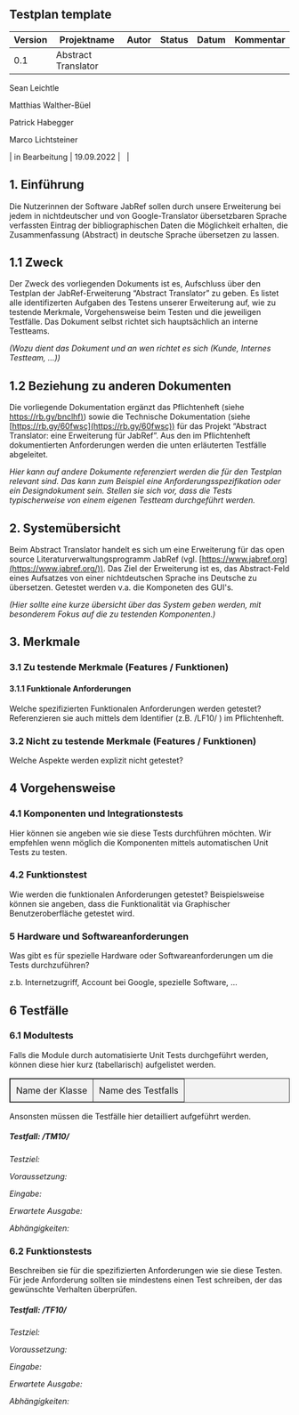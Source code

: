 ## Testplan template

| Version | Projektname | Autor | Status | Datum | Kommentar |
| --- | --- | --- | --- | --- | --- |
| 0.1 | Abstract Translator |
Sean Leichtle

Matthias Walther-Büel

Patrick Habegger

Marco Lichtsteiner

| in Bearbeitung | 19.09.2022 |   |

## 1\. Einführung

Die Nutzerinnen der Software JabRef sollen durch unsere Erweiterung bei jedem in nichtdeutscher und von Google-Translator übersetzbaren Sprache verfassten Eintrag der bibliographischen Daten die Möglichkeit erhalten, die Zusammenfassung (Abstract) in deutsche Sprache übersetzen zu lassen.

## 1.1 Zweck

Der Zweck des vorliegenden Dokuments ist es, Aufschluss über den Testplan der JabRef-Erweiterung “Abstract Translator” zu geben. Es listet alle identifizerten Aufgaben des Testens unserer Erweiterung auf, wie zu testende Merkmale, Vorgehensweise beim Testen und die jeweiligen Testfälle. Das Dokument selbst richtet sich hauptsächlich an interne Testteams. 

_(Wozu dient das Dokument und an wen richtet es sich (Kunde, Internes Testteam, …))_

## 1.2 Beziehung zu anderen Dokumenten

Die vorliegende Dokumentation ergänzt das Pflichtenheft (siehe [https://rb.gy/bnclhf)](https://rb.gy/bnclhf)) sowie die Technische Dokumentation (siehe [https://rb.gy/60fwsc](https://rb.gy/60fwsc)) für das Projekt “Abstract Translator: eine Erweiterung für JabRef”. Aus den im Pflichtenheft dokumentierten Anforderungen werden die unten erläuterten Testfälle abgeleitet.

_Hier kann auf andere Dokumente referenziert werden die für den Testplan relevant sind. Das kann zum Beispiel eine Anforderungsspezifikation oder ein Designdokument sein. Stellen sie sich vor, dass die Tests typischerweise von einem eigenen Testteam durchgeführt werden._

## 2\. Systemübersicht

Beim Abstract Translator handelt es sich um eine Erweiterung für das open source Literaturverwaltungsprogramm JabRef (vgl. [https://www.jabref.org](https://www.jabref.org/)). Das Ziel der Erweiterung ist es, das Abstract-Feld eines Aufsatzes von einer nichtdeutschen Sprache ins Deutsche zu übersetzen. Getestet werden v.a. die Komponeten des GUI's. 

_(Hier sollte eine kurze übersicht über das System geben werden, mit besonderem Fokus auf die zu testenden Komponenten.)_

## 3\. Merkmale

### 3.1 Zu testende Merkmale (Features / Funktionen)

#### 3.1.1 Funktionale Anforderungen

Welche spezifizierten Funktionalen Anforderungen werden getestet? Referenzieren sie auch mittels dem Identifier (z.B. /LF10/ ) im Pflichtenheft.

### 3.2 Nicht zu testende Merkmale (Features / Funktionen)

Welche Aspekte werden explizit nicht getestet?

## 4 Vorgehensweise

### 4.1 Komponenten und Integrationstests

Hier können sie angeben wie sie diese Tests durchführen möchten. Wir empfehlen wenn möglich die Komponenten mittels automatischen Unit Tests zu testen.

### 4.2 Funktionstest

Wie werden die funktionalen Anforderungen getestet? Beispielsweise können sie angeben, dass die Funktionalität via Graphischer Benutzeroberfläche getestet wird.

### 5 Hardware und Softwareanforderungen

Was gibt es für spezielle Hardware oder Softwareanforderungen um die Tests durchzuführen?

z.b. Internetzugriff, Account bei Google, spezielle Software, …

## 6 Testfälle

### 6.1 Modultests

Falls die Module durch automatisierte Unit Tests durchgeführt werden, können diese hier kurz (tabellarisch) aufgelistet werden.

<table style="background-color:rgb(242, 242, 242);border:1px solid rgb(55, 55, 55);">
    <tbody>
        <tr>
            <td style="border:1px solid rgb(55, 55, 55);padding:10px;">Name der Klasse</td>
            <td style="border:1px solid rgb(55, 55, 55);padding:10px;">Name des Testfalls</td>
        </tr>
    </tbody>
</table>

Ansonsten müssen die Testfälle hier detailliert aufgeführt werden.

##### **Testfall: /TM10/**

_Testziel:_

_Voraussetzung:_

_Eingabe:_

_Erwartete Ausgabe:_

_Abhängigkeiten:_

### 6.2 Funktionstests

Beschreiben sie für die spezifizierten Anforderungen wie sie diese Testen. Für jede Anforderung sollten sie mindestens einen Test schreiben, der das gewünschte Verhalten überprüfen.

##### **Testfall: /TF10/**

_Testziel:_

_Voraussetzung:_

_Eingabe:_

_Erwartete Ausgabe:_

_Abhängigkeiten:_